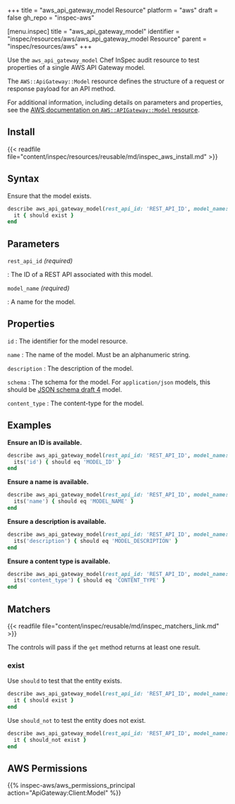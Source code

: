 +++
title = "aws_api_gateway_model Resource"
platform = "aws"
draft = false
gh_repo = "inspec-aws"

[menu.inspec]
title = "aws_api_gateway_model"
identifier = "inspec/resources/aws/aws_api_gateway_model Resource"
parent = "inspec/resources/aws"
+++

Use the `aws_api_gateway_model` Chef InSpec audit resource to test properties of a single AWS API Gateway model.

The `AWS::ApiGateway::Model` resource defines the structure of a request or response payload for an API method.

For additional information, including details on parameters and properties, see the [AWS documentation on `AWS::APIGateway::Model` resource](https://docs.aws.amazon.com/AWSCloudFormation/latest/UserGuide/aws-resource-apigateway-model.html).

## Install

{{< readfile file="content/inspec/resources/reusable/md/inspec_aws_install.md" >}}

## Syntax

Ensure that the model exists.

```ruby
describe aws_api_gateway_model(rest_api_id: 'REST_API_ID', model_name: 'MODEL_NAME') do
  it { should exist }
end
```

## Parameters

`rest_api_id` _(required)_

: The ID of a REST API associated with this model.

`model_name` _(required)_

: A name for the model.

## Properties

`id`
: The identifier for the model resource.

`name`
: The name of the model. Must be an alphanumeric string.

`description`
: The description of the model.

`schema`
: The schema for the model. For `application/json` models, this should be [JSON schema draft 4](https://tools.ietf.org/html/draft-zyp-json-schema-04) model.

`content_type`
: The content-type for the model.

## Examples

**Ensure an ID is available.**

```ruby
describe aws_api_gateway_model(rest_api_id: 'REST_API_ID', model_name: 'MODEL_NAME') do
  its('id') { should eq 'MODEL_ID' }
end
```

**Ensure a name is available.**

```ruby
describe aws_api_gateway_model(rest_api_id: 'REST_API_ID', model_name: 'MODEL_NAME') do
  its('name') { should eq 'MODEL_NAME' }
end
```

**Ensure a description is available.**

```ruby
describe aws_api_gateway_model(rest_api_id: 'REST_API_ID', model_name: 'MODEL_NAME') do
  its('description') { should eq 'MODEL_DESCRIPTION' }
end
```

**Ensure a content type is available.**

```ruby
describe aws_api_gateway_model(rest_api_id: 'REST_API_ID', model_name: 'MODEL_NAME') do
  its('content_type') { should eq 'CONTENT_TYPE' }
end
```

## Matchers

{{< readfile file="content/inspec/reusable/md/inspec_matchers_link.md" >}}

The controls will pass if the `get` method returns at least one result.

### exist

Use `should` to test that the entity exists.

```ruby
describe aws_api_gateway_model(rest_api_id: 'REST_API_ID', model_name: 'MODEL_NAME') do
  it { should exist }
end
```

Use `should_not` to test the entity does not exist.

```ruby
describe aws_api_gateway_model(rest_api_id: 'REST_API_ID', model_name: 'MODEL_NAME') do
  it { should_not exist }
end
```

## AWS Permissions

{{% inspec-aws/aws_permissions_principal action="ApiGateway:Client:Model" %}}
